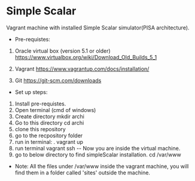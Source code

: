 # Simple Scalar

Vagrant machine with installed Simple Scalar simulator(PISA architecture).

- Pre-requistes: 
1. Oracle virtual box (version 5.1 or older)
https://www.virtualbox.org/wiki/Download_Old_Builds_5_1

2. Vagrant
https://www.vagrantup.com/docs/installation/

3. Git
https://git-scm.com/downloads

- Set up steps:
1. Install pre-requistes.
2. Open terminal (cmd of windows)
3. Create directory
mkdir archi
4. Go to this directory
cd archi
5. clone this repository
6. go to the recpository folder
7. run in terminal:
. vagrant up
8. run terminal 
vagrant ssh
-- Now you are inside the virtual machine.
9. go to below directory to find simpleScalar installation.
cd /var/www


* Note:
All the files under /var/www inside the vagrant machine, you will find them in a folder called 'sites' outside the machine.
